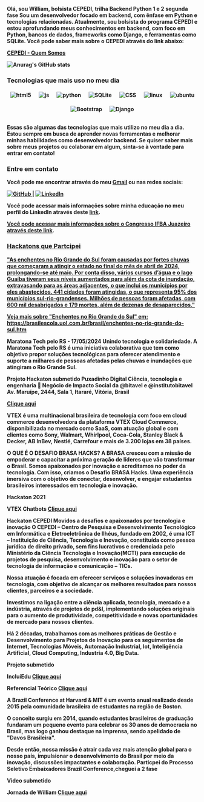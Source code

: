 <p><strong>Olá, sou William, bolsista CEPEDI, trilha Backend Python 1 e 2 segunda fase
Sou um desenvolvedor focado em backend, com ênfase em Python e tecnologias relacionadas. Atualmente, sou bolsista do programa CEPEDI e estou aprofundando meus conhecimentos em backend, com foco em Python, bancos de dados, frameworks como Django, e ferramentas como SQLite. Você pode saber mais sobre o CEPEDI através do link abaixo:</p><strong>

<p><a href="https://cepedi.org.br/quem-somos/" target="_blank"><strong>CEPEDI - Quem Somos</strong></a></p>

![Anurag's GitHub stats](https://github-readme-stats.vercel.app/api?username=wil258&show=dracula)

<h3><strong>Tecnologias que mais uso no meu dia</strong></h3>
<!-- Organizando os badges horizontalmente com flexbox e maior espaçamento -->
<div style="display: flex; flex-direction: row; align-items: center; justify-content: center; flex-wrap: wrap; gap: 20px; margin-top: 20px;">

  <!-- Badge de HTML5 -->
  <img alt="html5" src="https://img.shields.io/badge/HTML5-E34F26?style=for-the-badge&logo=html5&logoColor=white">

  <!-- Badge de JavaScript -->
  <img alt="js" src="https://img.shields.io/badge/JavaScript-323330?style=for-the-badge&logo=javascript&logoColor=F7DF1E">

  <!-- Badge de Python -->
  <img alt="python" src="https://img.shields.io/badge/Python-14354C?style=for-the-badge&logo=python&logoColor=white">

  <!-- Badge de SQLite -->
  <img alt="SQLite" src="https://img.shields.io/badge/SQLite-07405E?style=for-the-badge&logo=sqlite&logoColor=white">

  <!-- Badge de CSS -->
  <img alt="CSS" src="https://img.shields.io/badge/CSS-239120?style=for-the-badge&logo=css3&logoColor=white">

  <!-- Badge de Linux -->
  <img alt="linux" src="https://img.shields.io/badge/Linux-FCC624?style=for-the-badge&logo=linux&logoColor=black">

  <!-- Badge de Ubuntu -->
  <img alt="ubuntu" src="https://img.shields.io/badge/Ubuntu-E95420?style=for-the-badge&logo=ubuntu&logoColor=white">

  <!-- Badge de Bootstrap -->
  <img alt="Bootstrap" src="https://img.shields.io/badge/Bootstrap-563D7C?style=for-the-badge&logo=bootstrap&logoColor=white">

  <!-- Badge de Django -->
  <img alt="Django" src="https://img.shields.io/badge/Django-092E20?style=for-the-badge&logo=django&logoColor=white">

</div>

<br>

<p><strong>Essas são algumas das tecnologias que mais utilizo no meu dia a dia. Estou sempre em busca de aprender novas ferramentas e melhorar minhas habilidades como desenvolvedor backend.</strong> Se quiser saber mais sobre meus projetos ou colaborar em algum, sinta-se à vontade para entrar em contato!</p>

<h3><strong>Entre em contato</strong></h3>
<p>Você pode me encontrar através do meu <a href="mailto:microempreedendorwa@gmail.com">Gmail</a> ou nas redes sociais:</p>

<p>
  <a href="https://github.com/wil258" target="_blank">
    <img src="https://img.shields.io/badge/GitHub-181717?style=for-the-badge&logo=github&logoColor=white" alt="GitHub">
  </a> | 
  <a href="https://www.linkedin.com/in/william-pereira-rodrigues-19054563/" target="_blank">
    <img src="https://img.shields.io/badge/LinkedIn-0077B5?style=for-the-badge&logo=linkedin&logoColor=white" alt="LinkedIn">
  </a>
</p>

<p>Você pode acessar mais informações sobre minha educação no meu perfil do LinkedIn através deste <a href="https://www.linkedin.com/in/william-pereira-rodrigues-19054563/details/education/1635542047926/single-media-viewer/?profileId=ACoAAA1tkrwBuqCb6qEo8lEAy0sw9zCpVIs23Ew" target="_blank"><strong>link</strong></a>.</p>


<p><a href="https://www.youtube.com/watch?v=3LPJfIKxwWc&list=PLhQjrBD2T381WAHyx1pq-sBfykqMBI7V4">
  

<p>Você pode acessar mais informações sobre o Congresso IFBA Juazeiro através deste <a href="https://www.even3.com.br/documentos/imprimir?i=69449061.0029858.1.9.8998056001842468&cc=787DE849-DC26-4C46-AA69-EEC0A135CBEE" target="_blank"><strong>link</strong></a>.</p>


<p><a href="https://portal.ifba.edu.br/" target="_blank">

<h3><strong>Hackatons que Partcipei </strong></h3>

<p><strong>"As enchentes no Rio Grande do Sul foram causadas por fortes chuvas que começaram a atingir o estado no final do mês de abril de 2024, prolongando-se até maio. Por conta disso, vários cursos d’água e o lago Guaíba tiveram seus níveis aumentados para além da cota de inundação, extravasando para as áreas adjacentes, o que inclui os municípios por eles abastecidos. 441 cidades foram atingidas, o que representa 95% dos municípios sul-rio-grandenses. Milhões de pessoas foram afetadas, com 600 mil desabrigados e 179 mortes, além de dezenas de desaparecidos."

Veja mais sobre "Enchentes no Rio Grande do Sul" em: https://brasilescola.uol.com.br/brasil/enchentes-no-rio-grande-do-sul.htm</strong> </p>

<p><strong> Maratona Tech pelo RS - 17/05/2024
Unindo tecnologia e solidariedade. A Maratona Tech pelo RS é uma iniciativa colaborativa que tem como objetivo propor soluções tecnológicas para oferecer atendimento e suporte a milhares de pessoas afetadas pelas chuvas e inundações que atingiram o Rio Grande Sul.

<p><strong> Projeto Hackaton submetido Puxadinho Digital
Ciência, tecnologia e engenharia
👥 Negócio de Impacto Social da @bitavel e @institutobitavel
Av. Maruípe, 2444, Sala 1, Itararé, Vitória, Brasil
<p>
  <a href="https://www.puxadinhodigital.com.br/?fbclid=PAZXh0bgNhZW0CMTEAAabQVaNB4NRunFwgNSeTlYee2fb4B6TzwpDyC3D_X5p6LjNAIu3nM_tIOAM_aem_THJl-yGH7Yu02H9JHlsYIg" target="_blank">
    Clique aqui
  </a>
</p>

<p><strong> VTEX é uma multinacional brasileira de tecnologia com foco em cloud commerce desenvolvedora da plataforma VTEX Cloud Commerce, disponibilizada no mercado como SaaS, com atuação global e com clientes como Sony, Walmart, Whirlpool, Coca-Cola, Stanley Black & Decker, AB InBev, Nestlé, Carrefour e mais de 3.200 lojas em 38 países.<strong>

<p><strong> O QUE É O DESAFIO BRASA HACKS?
A BRASA cresceu com a missão de empoderar e capacitar a próxima geração de líderes que vão transformar o Brasil. Somos apaixonados por inovação e acreditamos no poder da tecnologia. Com isso, criamos o Desafio BRASA Hacks. Uma experiência imersiva com o objetivo de conectar, desenvolver, e engajar estudantes brasileiros interessados em tecnologia e inovação.<strong>
<p><strong>Hackaton 2021  <strong>
<p><strong>VTEX Chatbots<strong>
<a href="https://www.youtube.com/watch?v=0yCantvJ3gM">
    Clique aqui
  </a>
</p>
<p><strong> Hackaton CEPEDI Movidos a desafios e apaixonados por tecnologia e inovação
O CEPEDI –  Centro de Pesquisa e Desenvolvimento Tecnológico em Informática e Eletroeletrônica de Ilhéus, fundado em 2002, é uma ICT –  Instituição de Ciência, Tecnologia e Inovação, constituída como pessoa jurídica de direito privado, sem fins lucrativos e credenciada pelo Ministério da Ciência Tecnologia e Inovação(MCTI) para execução de projetos de pesquisa, desenvolvimento e inovação para o setor de tecnologia de informação e comunicação – TICs.

Nossa atuação é focada em oferecer serviços e soluções inovadoras em tecnologia, com objetivo de alcançar os melhores resultados para nossos clientes, parceiros e a sociedade.

Investimos na ligação entre a ciência aplicada, tecnologia, mercado e a indústria, através de projetos de pd&I, implementando soluções originais para o aumento de produtividade, competitividade e novas oportunidades de mercado para nossos clientes. 

Há 2 décadas, trabalhamos com as melhores práticas de Gestão e Desenvolvimento para Projetos de Inovação para os seguimentos de Internet, Tecnologias Móveis, Automação Industrial, Iot, Inteligência Artificial, Cloud Computing, Industria 4.0, Big Data.<strong>

<p><strong>Projeto submetido <strong>
  
<p><strong>IncluiEdu<strong>
<a href="https://docs.google.com/document/d/1PiL7NbnyG-L1OxCWNc_8YuXmJTzpNEor313A7GqLB9Y/edit?tab=t.0#heading=h.br3zpb6vgr5u">
    Clique aqui
  </a>
</p>
<p><strong> Referencial Teórico
<a href="https://doi.org/10.22491/1982-1654.137608">
    Clique aqui
  </a>
</p>
  
<p><strong>A Brazil Conference at Harvard & MIT é um evento anual realizado desde 2015 pela comunidade brasileira de estudantes na região de Boston.

O conceito surgiu em 2014, quando estudantes brasileiros de graduação fundaram um pequeno evento para celebrar os 30 anos de democracia no Brasil, mas logo ganhou destaque na imprensa, sendo apelidado de "Davos Brasileira".

Desde então, nossa missão é atrair cada vez mais atenção global para o nosso país, impulsionar o desenvolvimento do Brasil por meio da inovação, discussões impactantes e colaboração. Particpei do Processo Seletivo Embaixadores Brazil Conference,cheguei a 2 fase <strong>

<p><strong>Video submetido <strong>
<p><strong>Jornada de William <strong>
<a href="https://www.youtube.com/watch?v=J1tTlnqmiWA">
    Clique aqui





  









